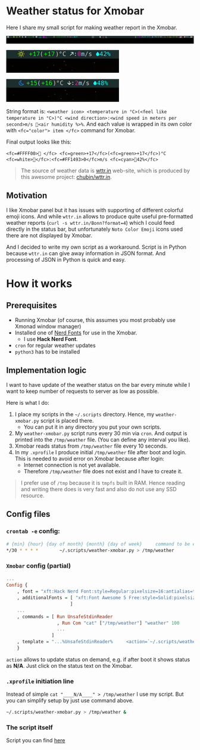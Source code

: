 # Weather status for Xmobar

Here I share my small script for making weather report in the Xmobar.

![screenshot](screenshot/screenshot.png)

![screenshot day](screenshot/screenshot_day.png)

![screenshot night](screenshot/screenshot_night.png)

String format is: `<weather icon> <temperature in °C>(<feel like temperature in °C>)°C <wind direction>:<wind speed in meters per second>m/s <air humidity %>%`.
And each value is wrapped in its own color with `<fc="color"> item </fc>` command for Xmobar.

Final output looks like this:

```
<fc=#FFFF00> </fc> <fc=green>+17</fc>(<fc=green>+17</fc>)°C <fc=white></fc>:<fc=#FF1493>0</fc>m/s <fc=cyan>42%</fc>
```

> The source of weather data is [wttr.in](http://wttr.in) web-site, which is produced by this awesome project: [chubin/wttr.in](https://github.com/chubin/wttr.in).

## Motivation

I like Xmobar panel but it has issues with supporting of different colorful emoji icons. And while `wttr.in` allows to produce quite useful pre-formatted weather reports (`curl -s wttr.in/Bonn?format=4`) which I could feed directly in the status bar, but unfortunately `Noto Color Emoji` icons used there are not displayed by Xmobar.

And I decided to write my own script as a workaround.  Script is in Python because `wttr.in` can give away information in JSON format. And processing of JSON in Python is quick and easy.

# How it works

## Prerequisites

- Running Xmobar (of course, this assumes you most probably use Xmonad window manager)
- Installed one of [Nerd Fonts](https://nerdfonts.com) for use in the Xmobar.
    - I use **Hack Nerd Font**.
- `cron` for regular weather updates
- `python3` has to be installed

## Implementation logic

I want to have update of the weather status on the bar every minute while I want to keep number of requests to server as low as possible.

Here is what I do:

1. I place my scripts in the `~/.scripts` directory. Hence, my `weather-xmobar.py` script is placed there.
    - You can put it in any directory you put your own scripts.
2. My `weather-xmobar.py` script runs every 30 min via `cron`. And output is printed into the `/tmp/weather` file. (You can define any interval you like).
3. Xmobar reads status from `/tmp/weather` file every 10 seconds.
4. In my `.xprofile` I produce initial `/tmp/weather` file after boot and login. This is needed to avoid error on Xmobar because after login:
    - Internet connection is not yet available.
    - Therefore `/tmp/weather` file does not exist and I have to create it.

> I prefer use of `/tmp` because it is `tmpfs` built in RAM. Hence reading and writing there does is very fast and also do not use any SSD resource.

## Config files

### `crontab -e` config:

```sh
# {min} {hour} {day of month} {month} {day of week}     command to be executed
*/30 * * * *        ~/.scripts/weather-xmobar.py > /tmp/weather
```

### `Xmobar` config (partial)

```haskell
...
Config {
    , font = "xft:Hack Nerd Font:style=Regular:pixelsize=16:antialias=true:hinting=light"
    , additionalFonts = [ "xft:Font Awesome 5 Free:style=Solid:pixelsize=16:antialias=true"
                        ]
    ...
    , commands = [ Run UnsafeStdinReader
                   , Run Com "cat" ["/tmp/weather"] "weather" 100
                   ...
                 ]
    , template = "...%UnsafeStdinReader%     <action=`~/.scripts/weather-report.py > /tmp/weather`>%weather%</action>  ..."
    }
```

`action` allows to update status on demand, e.g. if after boot it shows status as **N/A**. Just click on the status text on the Xmobar.

### `.xprofile` initiation line

Instead of simple `cat "____N/A____" > /tmp/weather` I use my script. But you can simplify setup by just use command above.

```sh
~/.scripts/weather-xmobar.py > /tmp/weather &
```

### The script itself

Script you can find [here](scripts/weather-xmobar.py)
